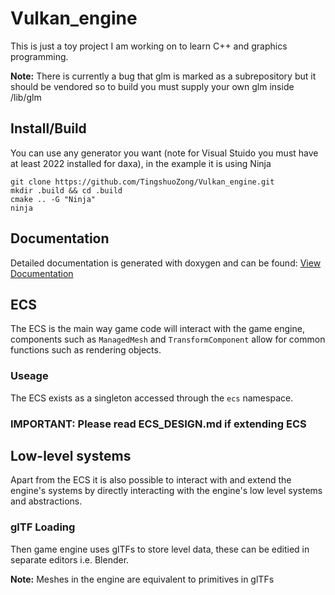 # Vulkan_engine

This is just a toy project I am working on to learn C++ and graphics programming.

**Note:** There is currently a bug that glm is marked as a subrepository but it should be vendored so to build you must supply your own glm inside /lib/glm

## Install/Build

You can use any generator you want (note for Visual Stuido you must have at least 2022 installed for daxa), in the example it is using Ninja

```
git clone https://github.com/TingshuoZong/Vulkan_engine.git
mkdir .build && cd .build
cmake .. -G "Ninja"
ninja
```

## Documentation

Detailed documentation is generated with doxygen and can be found: [View Documentation](docs/html/index.html)

## ECS

The ECS is the main way game code will interact with the game engine, components such as `ManagedMesh` and `TransformComponent` allow for common functions such as rendering objects.

### Useage

The ECS exists as a singleton accessed through the `ecs` namespace.

### **IMPORTANT:** Please read ECS_DESIGN.md if extending ECS

## Low-level systems

Apart from the ECS it is also possible to interact with and extend the engine's systems by directly interacting with the engine's low level systems and abstractions.

### glTF Loading

Then game engine uses glTFs to store level data, these can be editied in separate editors i.e. Blender.

**Note:** Meshes in the engine are equivalent to primitives in glTFs
